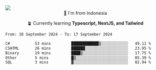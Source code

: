 
<img align = "center" src="https://readme-typing-svg.herokuapp.com?font=Fira+Code&size=25&pause=1000&color=00F713&center=true&vCenter=true&random=false&width=850&height=70&lines=Hi+There+%F0%9F%91%8B%2C+Im+Julian+Caesar;"/>
<br>

<div align = "center">
  📌 I'm from Indonesia
  
  🪴 Currently learning **Typescript, NextJS, and Tailwind**
</div>

<!--START_SECTION:waka-->

```txt
From: 10 September 2024 - To: 17 September 2024

C#           53 mins         ████████████▒░░░░░░░░░░░░   49.11 %
CSHTML       26 mins         ██████░░░░░░░░░░░░░░░░░░░   23.95 %
Binary       19 mins         ████▒░░░░░░░░░░░░░░░░░░░░   17.75 %
Other        5 mins          █▒░░░░░░░░░░░░░░░░░░░░░░░   05.39 %
SQL          3 mins          ▓░░░░░░░░░░░░░░░░░░░░░░░░   02.94 %
```

<!--END_SECTION:waka-->
